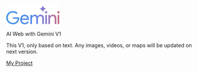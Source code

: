 <img src="public/Google_Gemini_logo.svg" width="144"/>
<p></p>AI Web with Gemini V1</p>
<p>This V1, only based on text. Any images, videos, or maps will be updated on next version.</p>
<p><a href="https://bit.ly/airumahost">My Project</a></p>
